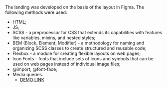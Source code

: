 The landing was developed on the basis of the layout in Figma. 
The following methods were used: 
  - HTML;
  - JS;
  - SCSS - a preprocessor for CSS that extends its capabilities with features like variables, mixins, and nested styles;
  - BEM (Block, Element, Modifier) - a methodology for naming and organizing SCSS classes to create structured and reusable code;
  - Flexbox - a module for creating flexible layouts on web pages;
  - Icon Fonts - fonts that include sets of icons and symbols that can be used on web pages instead of individual image files;
  - @import, @font-face;
  - Media queries.
    - [DEMO LINK](https://nata-prog123.github.io/layout_dia1/)
